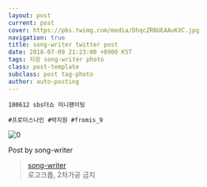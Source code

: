 ```yaml
---
layout: post
current: post
cover: https://pbs.twimg.com/media/DhqcZRBUEAAuKXC.jpg
navigation: true
title: song-writer twitter post
date: 2018-07-09 21:23:00 +0900 KST
tags: 지원 song-writer photo
class: post-template
subclass: post tag-photo
author: auto-posting
---
```


```  
180612 sbs더쇼 미니팬미팅  
  
#프로미스나인 #박지원 #fromis_9  

```

![0](https://pbs.twimg.com/media/DhqcZRBUEAAuKXC.jpg)


Post by song-writer

> [song-writer](https://twitter.com/970929_love)  
  로고크롭, 2차가공 금지